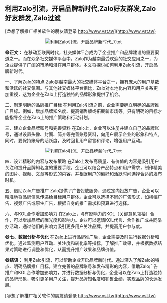 ## **利用Zalo引流，开启品牌新时代,Zalo好友群发,Zalo好友群发,Zalo过滤**

[😍想了解推广相关软件的朋友请登录 http://www.vst.tw](http://www.vst.tw)

 <center><img src="https://vst.tw/MP4/tuiguang/png/3.png" alt="利用Zalo引流，开启品牌新时代_7.txt"></center>

**😄正文：**
在移动互联网时代，社交媒体平台成为了企业推广和品牌建设的重要渠道之一。而在众多社交媒体平台中，Zalo作为越南最受欢迎的社交应用之一，为企业提供了广阔的市场和潜在用户群体。本文将探讨如何利用Zalo引流，开启品牌新时代。

一、了解Zalo的特点
Zalo是越南最大的社交媒体平台之一，拥有庞大的用户基数和活跃的社交氛围。与其他社交媒体平台相比，Zalo对本地化内容和用户关系更加重视，这为企业在Zalo上打造独特的品牌形象提供了机会。

二、制定明确的品牌推广目标
在利用Zalo引流之前，企业需要确立明确的品牌推广目标。例如，增加品牌知名度、提高销售额或拓展新市场等。只有明确的目标才能指导企业在Zalo上的推广策略和行动计划。

三、建立企业品牌账号和完善资料
在Zalo上，企业可以注册并建立自己的品牌账号，通过设置头像、封面、简介等完善账号资料，向用户展示企业的形象和特点。同时，要保持账号的活跃度，及时回复用户留言和评论，增强用户互动。

 <center><img src="https://vst.tw/MP4/tuiguang/png/4.png" alt="利用Zalo引流，开启品牌新时代_7.txt"></center>

四、设计精彩的内容与发布策略
在Zalo上发布高质量、有价值的内容是吸引用户关注和提升品牌知名度的重要手段。企业可以结合产品特点和用户需求，制作精美的图片、视频、文章等形式的内容，并根据用户的偏好和活跃时间选择合适的发布时机。

五、借助Zalo广告推广
Zalo提供了广告投放服务，通过定向投放广告，企业可以精准地将品牌信息传递给目标用户群体。企业可以选择不同的广告形式，如横幅广告、视频广告或原生广告，根据自身的推广需求和预算进行选择。

六、与KOL合作增加影响力
在Zalo上，与有影响力的KOL（关键意见领袖）合作，可以增加品牌的曝光度和影响力。企业可以邀请KOL代言、合作推广或共同举办活动，通过他们的影响力吸引更多用户关注品牌，并提高用户参与度。

**😄七、数据分析与优化**
在Zalo上进行品牌推广后，企业需要及时进行数据分析和优化。通过监测用户互动、关注度和转化率等指标，了解推广效果，并根据数据结果对策略进行调整和优化，从而提升推广效果和品牌价值。

**😄结语：**
利用Zalo引流，可以帮助企业开启品牌新时代。通过深入了解Zalo的特点、明确品牌推广目标，建立完善的品牌账号和发布精彩的内容，借助Zalo广告推广和KOL合作增加影响力，并进行数据分析与优化，企业可以在Zalo上打造独特的品牌形象，吸引更多用户关注，提升品牌知名度和销售业绩，实现品牌的长远发展。

[😍想了解推广相关软件的朋友请登录 http://www.vst.tw](http://www.vst.tw)



